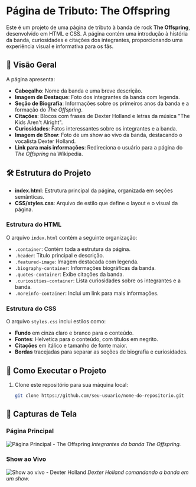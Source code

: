 # Página de Tributo: The Offspring

Este é um projeto de uma página de tributo à banda de rock **The Offspring**, desenvolvido em HTML e CSS. A página contém uma introdução à história da banda, curiosidades e citações dos integrantes, proporcionando uma experiência visual e informativa para os fãs.

## 🎸 Visão Geral

A página apresenta:
- **Cabeçalho**: Nome da banda e uma breve descrição.
- **Imagem de Destaque**: Foto dos integrantes da banda com legenda.
- **Seção de Biografia**: Informações sobre os primeiros anos da banda e a formação do *The Offspring*.
- **Citações**: Blocos com frases de Dexter Holland e letras da música "The Kids Aren't Alright".
- **Curiosidades**: Fatos interessantes sobre os integrantes e a banda.
- **Imagem de Show**: Foto de um show ao vivo da banda, destacando o vocalista Dexter Holland.
- **Link para mais informações**: Redireciona o usuário para a página do *The Offspring* na Wikipedia.

## 🛠️ Estrutura do Projeto

- **index.html**: Estrutura principal da página, organizada em seções semânticas.
- **CSS/styles.css**: Arquivo de estilo que define o layout e o visual da página.

### Estrutura do HTML

O arquivo `index.html` contém a seguinte organização:

- `.container`: Contém toda a estrutura da página.
- `.header`: Título principal e descrição.
- `.featured-image`: Imagem destacada com legenda.
- `.biography-container`: Informações biográficas da banda.
- `.quotes-container`: Exibe citações da banda.
- `.curiosities-container`: Lista curiosidades sobre os integrantes e a banda.
- `.moreinfo-container`: Inclui um link para mais informações.

### Estrutura do CSS

O arquivo `styles.css` inclui estilos como:

- **Fundo** em cinza claro e branco para o conteúdo.
- **Fontes**: Helvetica para o conteúdo, com títulos em negrito.
- **Citações** em itálico e tamanho de fonte maior.
- **Bordas** tracejadas para separar as seções de biografia e curiosidades.

## 🚀 Como Executar o Projeto

1. Clone este repositório para sua máquina local:

   ```bash
   git clone https://github.com/seu-usuario/nome-do-repositorio.git

## 📸 Capturas de Tela

### Página Principal
![Página Principal - The Offspring](img/offspring_1.jpg)
*Integrantes da banda The Offspring.*

### Show ao Vivo
![Show ao vivo - Dexter Holland](img/offspring_2.jpeg)
*Dexter Holland comandando a banda em um show.*
